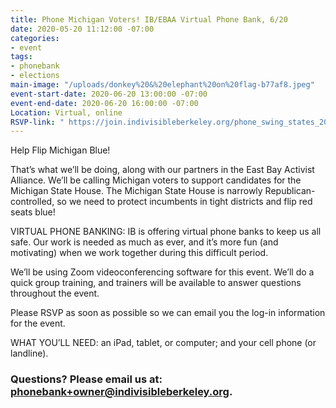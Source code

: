```yaml
---
title: Phone Michigan Voters! IB/EBAA Virtual Phone Bank, 6/20
date: 2020-05-20 11:12:00 -07:00
categories:
- event
tags:
- phonebank
- elections
main-image: "/uploads/donkey%20&%20elephant%20on%20flag-b77af8.jpeg"
event-start-date: 2020-06-20 13:00:00 -07:00
event-end-date: 2020-06-20 16:00:00 -07:00
Location: Virtual, online
RSVP-link: " https://join.indivisibleberkeley.org/phone_swing_states_2020_06_20"
---
```


Help Flip Michigan Blue!

That’s what we’ll be doing, along with our partners in the East Bay Activist Alliance. We’ll be calling Michigan voters to support candidates for the Michigan State House. The Michigan State House is narrowly Republican-controlled, so we need to protect incumbents in tight districts and flip red seats blue!

VIRTUAL PHONE BANKING: IB is offering virtual phone banks to keep us all safe. Our work is needed as much as ever, and it’s more fun (and motivating) when we  work together during this difficult period.

We’ll be using Zoom videoconferencing software for this event. We’ll do a quick group training, and trainers will be available to answer questions throughout the event. 

Please RSVP as soon as possible so we can email you the log-in information for the event.

WHAT YOU’LL NEED: an iPad, tablet, or computer; and your cell phone (or landline).

### Questions? Please email us at: [phonebank\+owner@indivisibleberkeley.org](mailto:phonebank\+owner@indivisibleberkeley.org).